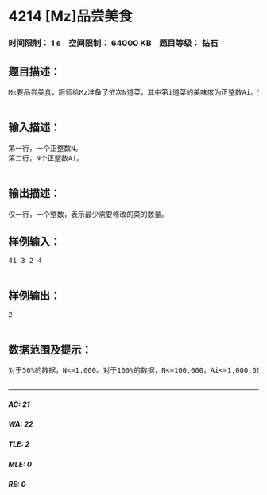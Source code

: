 # 4214 [Mz]品尝美食   
### 时间限制： 1 s&nbsp;&nbsp;&nbsp;&nbsp;空间限制： 64000 KB&nbsp;&nbsp;&nbsp;&nbsp;题目等级： 钻石  
## 题目描述：  

<pre>
Mz要品尝美食，厨师给Mz准备了依次N道菜，其中第i道菜的美味度为正整数Ai。这时，Mz表明他希望这N道菜的美味度递增，厨师不能改变菜的顺序，只能修改一些菜的美味度使得Mz满意，修改后的美味度仍应该是正整数。厨师想知道他至少要修改几道菜。  

</pre>
  
  
## 输入描述：  

<pre>
第一行，一个正整数N。  
第二行，N个正整数Ai。  

</pre>
  
  
## 输出描述：  

<pre>
仅一行，一个整数，表示最少需要修改的菜的数量。
</pre>
  
  
## 样例输入：  

<pre>
41 3 2 4  

</pre>
  
  
## 样例输出：  

<pre>
2  

</pre>
  
  
## 数据范围及提示：  

<pre>
对于50%的数据，N<=1,000。对于100%的数据，N<=100,000，Ai<=1,000,000,000。  

</pre>
  
  
***  

##### AC: 21  
##### WA: 22  
##### TLE: 2  
##### MLE: 0  
##### RE: 0  
